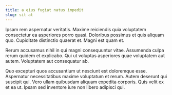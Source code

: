 ```yaml
---
title: a eius fugiat natus impedit
slug: sit at
---
```


Ipsam rem aspernatur veritatis. Maxime reiciendis quia voluptatem consectetur ea asperiores porro quasi. Doloribus possimus et quis aliquam quo. Cupiditate distinctio quaerat et. Magni est quam et.

Rerum accusamus nihil in qui magni consequuntur vitae. Assumenda culpa rerum quidem et explicabo. Qui ut voluptas asperiores quae voluptatem aut autem. Voluptatem aut consequatur ab.

Quo excepturi quos accusantium ut nesciunt est doloremque esse. Aspernatur necessitatibus maxime voluptatum et rerum. Autem deserunt qui suscipit qui. Vero ullam quibusdam aliquam expedita corporis. Quis velit ex et ea ut. Ipsam sed inventore iure non libero adipisci qui.
